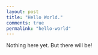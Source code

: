 ```yaml
---
layout: post
title: "Hello World."
comments: true
permalink: "hello-world"
---
```


Nothing here yet. But there will be!
